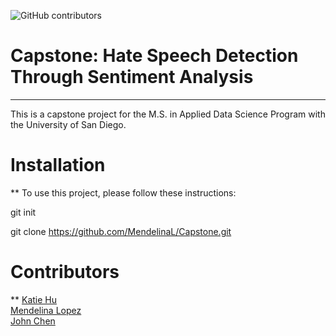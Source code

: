![GitHub contributors](https://img.shields.io/github/contributors/MendelinaL/Capstone)

# Capstone: Hate Speech Detection Through Sentiment Analysis
***
This is a capstone project for the M.S. in Applied Data Science Program with the University of San Diego.

# Installation
**
To use this project, please follow these instructions:

git init

git clone https://github.com/MendelinaL/Capstone.git

# Contributors
**
[Katie Hu](https://github.com/katie-hu) <br>
[Mendelina Lopez](https://github.com/MendelinaL) <br>
[John Chen](https://github.com/jjchen-SEA) <br>

